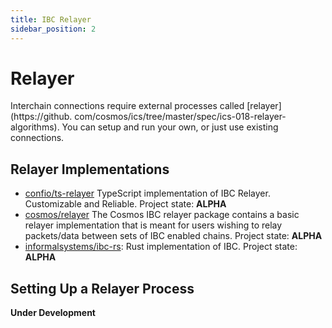```yaml
---
title: IBC Relayer
sidebar_position: 2
---
```


# Relayer

Interchain connections require external processes called [relayer](https://github.
com/cosmos/ics/tree/master/spec/ics-018-relayer-algorithms). You can setup and run your own, or just use existing
connections.

## Relayer Implementations

- [confio/ts-relayer](https://github.com/confio/ts-relayer) TypeScript implementation of IBC Relayer. Customizable and
  Reliable. Project state: **ALPHA**
- [cosmos/relayer](https://github.com/cosmos/relayer) The Cosmos IBC relayer package contains a basic relayer
  implementation that is meant for users wishing to relay packets/data between sets of IBC enabled chains. Project
  state: **ALPHA**
- [informalsystems/ibc-rs](https://github.com/informalsystems/ibc-rs): Rust implementation of IBC. Project state:
  **ALPHA**

## Setting Up a Relayer Process

**Under Development**

